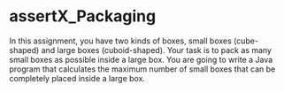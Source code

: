 # assertX_Packaging
In this assignment, you have two kinds of boxes, small boxes (cube-shaped) and large boxes (cuboid-shaped).  Your task is to pack as many small boxes as possible inside a large box.  You are going to write a Java program that calculates the maximum number of small boxes that can be completely placed inside a large box.
